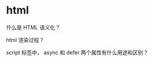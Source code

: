 # html

什么是 HTML 语义化？

<!-- 行内元素有哪些？块级元素有哪些？ 空(void)元素有那些？ -->

html 渲染过程？

script 标签中， async 和 defer 两个属性有什么用途和区别？
